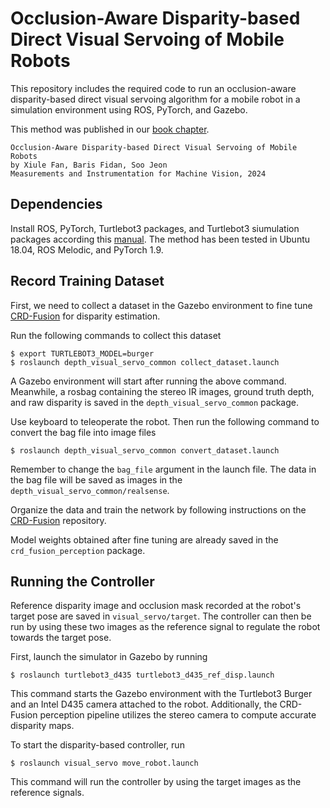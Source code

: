 # Occlusion-Aware Disparity-based Direct Visual Servoing of Mobile Robots

This repository includes the required code to run an occlusion-aware disparity-based direct visual servoing algorithm for a mobile robot in a simulation environment using ROS, PyTorch, and Gazebo.

This method was published in our [book chapter](https://www.taylorfrancis.com/chapters/edit/10.1201/9781003343783-10/occlusion-aware-disparity-based-direct-visual-servoing-mobile-robots-xiule-fan-baris-fidan-soo-jeon).
```
Occlusion-Aware Disparity-based Direct Visual Servoing of Mobile Robots
by Xiule Fan, Baris Fidan, Soo Jeon
Measurements and Instrumentation for Machine Vision, 2024
```

## Dependencies

Install ROS, PyTorch, Turtlebot3 packages, and Turtlebot3 siumulation packages according this [manual](https://emanual.robotis.com/docs/en/platform/turtlebot3/overview/). The method has been tested in Ubuntu 18.04, ROS Melodic, and PyTorch 1.9.

## Record Training Dataset

First, we need to collect a dataset in the Gazebo environment to fine tune [CRD-Fusion](https://github.com/fanxiule/CRD_Fusion) for disparity estimation. 

Run the following commands to collect this dataset
```
$ export TURTLEBOT3_MODEL=burger
$ roslaunch depth_visual_servo_common collect_dataset.launch
```
A Gazebo environment will start after running the above command. Meanwhile, a rosbag containing the stereo IR images, ground truth depth, and raw disparity is saved in the `depth_visual_servo_common` package. 

Use keyboard to teleoperate the robot. Then run the following command to convert the bag file into image files
```
$ roslaunch depth_visual_servo_common convert_dataset.launch
```
Remember to change the `bag_file` argument in the launch file. The data in the bag file will be saved as images in the `depth_visual_servo_common/realsense`.

Organize the data and train the network by following instructions on the [CRD-Fusion](https://github.com/fanxiule/CRD_Fusion/tree/custom_data) repository.

Model weights obtained after fine tuning are already saved in the `crd_fusion_perception` package.

## Running the Controller

Reference disparity image and occlusion mask recorded at the robot's target pose are saved in `visual_servo/target`. The controller can then be run by using these two images as the reference signal to regulate the robot towards the target pose.

First, launch the simulator in Gazebo by running
```
$ roslaunch turtlebot3_d435 turtlebot3_d435_ref_disp.launch
```
This command starts the Gazebo environment with the Turtlebot3 Burger and an Intel D435 camera attached to the robot. Additionally, 
the CRD-Fusion perception pipeline utilizes the stereo camera to compute accurate disparity maps. 

To start the disparity-based controller, run
```
$ roslaunch visual_servo move_robot.launch
```
This command will run the controller by using the target images as the reference signals.
